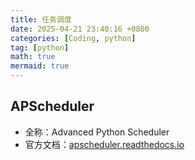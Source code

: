 ```yaml
---
title: 任务调度
date: 2025-04-21 23:40:16 +0800
categories: [Coding, python]
tag: [python]
math: true
mermaid: true
---
```



## APScheduler

- 全称：Advanced Python Scheduler
- 官方文档：[apscheduler.readthedocs.io](https://apscheduler.readthedocs.io/en/3.x/userguide.html)

### 
